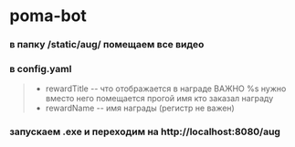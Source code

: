 # poma-bot
### в папку /static/aug/ помещаем все видео
### в config.yaml
>- rewardTitle -- что отображается в награде ВАЖНО %s нужно вместо него помещается прогой имя кто заказал награду
>- rewardName --  имя награды (регистр не важен)
### запускаем .exe и переходим на http://localhost:8080/aug
